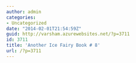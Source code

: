 ```yaml
---
author: admin
categories:
- Uncategorized
date: "2014-02-01T21:54:59Z"
guid: http://varsham.azurewebsites.net/?p=3711
id: 3711
title: 'Another Ice Fairy Book # 8'
url: /?p=3711
---
```


